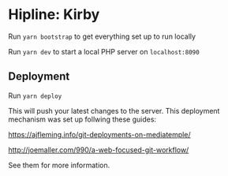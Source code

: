 # Hipline: Kirby

Run `yarn bootstrap` to get everything set up to run locally

Run `yarn dev` to start a local PHP server on `localhost:8090`

## Deployment

Run `yarn deploy`

This will push your latest changes to the server. This deployment mechanism was set up follwing these guides:

https://ajfleming.info/git-deployments-on-mediatemple/

http://joemaller.com/990/a-web-focused-git-workflow/

See them for more information.
